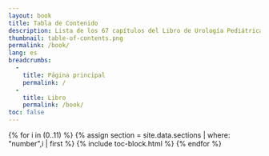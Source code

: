 ```yaml
---
layout: book
title: Tabla de Contenido
description: Lista de los 67 capítulos del Libro de Urología Pediátrica.
thumbnail: table-of-contents.png
permalink: /book/
lang: es
breadcrumbs:
  - 
    title: Página principal
    permalink: /
  - 
    title: Libro
    permalink: /book/
toc: false
---
```


<div id="toc" markdown="1">

{% for i in (0..11) %}
  {% assign section = site.data.sections | where: "number",i | first %}
  {% include toc-block.html %}
{% endfor %}

</div>